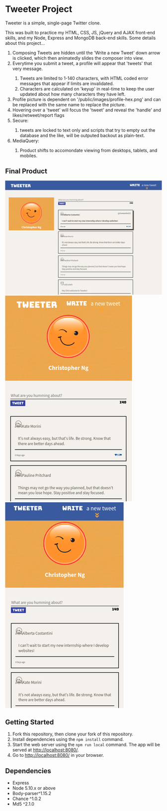 # Tweeter Project

Tweeter is a simple, single-page Twitter clone.

This was built to practice my HTML, CSS, JS, jQuery and AJAX front-end skills, and my Node, Express and MongoDB back-end skills.
Some details about this project...
<ol>
  <li>Composing Tweets are hidden until the 'Write a new Tweet' down arrow is clicked, which then animatedly slides the composer into view.</li>
  <li>Everytime you submit a tweet, a profile will appear that 'tweets' that very message.</li>
  <ol>
    <li>Tweets are limited to 1-140 characters, with HTML coded error messages that appear if limits are invalidated.</li>
    <li>Characters are calculated on 'keyup' in real-time to keep the user updated about how many characters they have left.</li>
  </ol>
  <li>Profile picture is dependent on '/public/images/profile-hex.png' and can be replaced with the same name to replace the picture.</li>
  <li>Hovering over a 'tweet' will focus the 'tweet' and reveal the 'handle' and likes/retweet/report flags</li>
  <li>Secure:</li>
  <ol>
    <li>tweets are locked to text only and scripts that try to empty out the database and the like, will be outputed backout as plain-text.</li>
  </ol>
  <li>MediaQuery:</li>
  <ol>
    <li>Product shifts to accomondate viewing from desktops, tablets, and mobiles.</li>
  </ol>
</ol>

## Final Product

!["screenshot of desktop-view"](https://github.com/ChrisnNg/tweeter/blob/master/public/images/desktop-view.png?raw=true)
!["screenshot of tablet-view"](https://github.com/ChrisnNg/tweeter/blob/master/public/images/tablet-view.png?raw=true)
!["screenshot of mobile-view"](https://github.com/ChrisnNg/tweeter/blob/master/public/images/mobile-view.png?raw=true)

## Getting Started

1. Fork this repository, then clone your fork of this repository.
2. Install dependencies using the `npm install` command.
3. Start the web server using the `npm run local` command. The app will be served at <http://localhost:8080/>.
4. Go to <http://localhost:8080/> in your browser.

## Dependencies

- Express
- Node 5.10.x or above
- Body-parser^1.15.2
- Chance ^1.0.2
- Md5 ^2.1.0